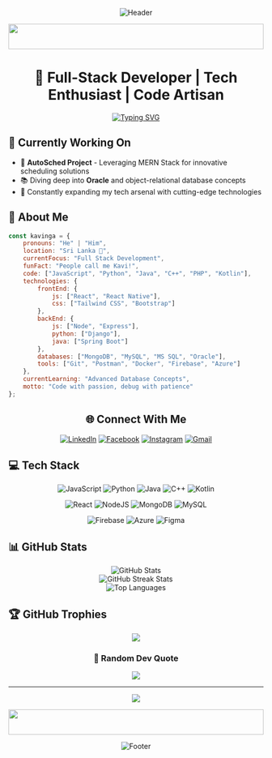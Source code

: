 <div align="center">
  
![Header](https://capsule-render.vercel.app/api?type=waving&color=gradient&height=200&section=header&text=Kavinga%20Aluvihare&fontSize=70&animation=fadeIn&fontAlignY=35)

<img width="100%" height="50" src="https://i.imgur.com/dBaSKWF.gif" />

# 🚀 Full-Stack Developer | Tech Enthusiast | Code Artisan

[![Typing SVG](https://readme-typing-svg.demolab.com?font=Fira+Code&pause=1000&color=2D9EF7&center=true&vCenter=true&width=435&lines=Building+the+Future%2C+One+Line+at+a+Time;Passionate+Full-Stack+Developer;Learning+%26+Growing+Every+Day)](https://git.io/typing-svg)

</div>

## 🎯 Currently Working On

- 🔧 **AutoSched Project** - Leveraging MERN Stack for innovative scheduling solutions
- 📚 Diving deep into **Oracle** and object-relational database concepts
- 🌱 Constantly expanding my tech arsenal with cutting-edge technologies

## 💫 About Me

```javascript
const kavinga = {
    pronouns: "He" | "Him",
    location: "Sri Lanka 🌴",
    currentFocus: "Full Stack Development",
    funFact: "People call me Kavi!",
    code: ["JavaScript", "Python", "Java", "C++", "PHP", "Kotlin"],
    technologies: {
        frontEnd: {
            js: ["React", "React Native"],
            css: ["Tailwind CSS", "Bootstrap"]
        },
        backEnd: {
            js: ["Node", "Express"],
            python: ["Django"],
            java: ["Spring Boot"]
        },
        databases: ["MongoDB", "MySQL", "MS SQL", "Oracle"],
        tools: ["Git", "Postman", "Docker", "Firebase", "Azure"]
    },
    currentLearning: "Advanced Database Concepts",
    motto: "Code with passion, debug with patience"
};
```

<div align="center">

## 🌐 Connect With Me

[![LinkedIn](https://img.shields.io/badge/LinkedIn-%230077B5.svg?logo=linkedin&logoColor=white)](https://linkedin.com/in/kavinga17)
[![Facebook](https://img.shields.io/badge/Facebook-%231877F2.svg?logo=Facebook&logoColor=white)](https://facebook.com/kavinga17)
[![Instagram](https://img.shields.io/badge/Instagram-%23E4405F.svg?logo=Instagram&logoColor=white)](https://instagram.com/kavinga17)
[![Gmail](https://img.shields.io/badge/Gmail-D14836?logo=gmail&logoColor=white)](mailto:kavingaaluvihare2001@gmail.com)

</div>

## 💻 Tech Stack

<div align="center">

![JavaScript](https://img.shields.io/badge/javascript-%23323330.svg?style=for-the-badge&logo=javascript&logoColor=%23F7DF1E) 
![Python](https://img.shields.io/badge/python-3670A0?style=for-the-badge&logo=python&logoColor=ffdd54) 
![Java](https://img.shields.io/badge/java-%23ED8B00.svg?style=for-the-badge&logo=java&logoColor=white) 
![C++](https://img.shields.io/badge/c++-%2300599C.svg?style=for-the-badge&logo=c%2B%2B&logoColor=white) 
![Kotlin](https://img.shields.io/badge/kotlin-%237F52FF.svg?style=for-the-badge&logo=kotlin&logoColor=white)

![React](https://img.shields.io/badge/react-%2320232a.svg?style=for-the-badge&logo=react&logoColor=%2361DAFB) 
![NodeJS](https://img.shields.io/badge/node.js-6DA55F?style=for-the-badge&logo=node.js&logoColor=white) 
![MongoDB](https://img.shields.io/badge/MongoDB-%234ea94b.svg?style=for-the-badge&logo=mongodb&logoColor=white) 
![MySQL](https://img.shields.io/badge/mysql-%2300f.svg?style=for-the-badge&logo=mysql&logoColor=white)

![Firebase](https://img.shields.io/badge/firebase-%23039BE5.svg?style=for-the-badge&logo=firebase) 
![Azure](https://img.shields.io/badge/azure-%230072C6.svg?style=for-the-badge&logo=azure-devops&logoColor=white) 
![Figma](https://img.shields.io/badge/figma-%23F24E1E.svg?style=for-the-badge&logo=figma&logoColor=white)

</div>

## 📊 GitHub Stats

<div align="center">
  <img src="https://github-readme-stats.vercel.app/api?username=kavinga17&theme=tokyonight&hide_border=false&include_all_commits=true&count_private=true" alt="GitHub Stats" /><br/>
  <img src="https://github-readme-streak-stats.herokuapp.com/?user=kavinga17&theme=tokyonight&hide_border=false" alt="GitHub Streak Stats" /><br/>
  <img src="https://github-readme-stats.vercel.app/api/top-langs/?username=kavinga17&theme=tokyonight&hide_border=false&include_all_commits=true&count_private=true&layout=compact" alt="Top Languages" />
</div>

## 🏆 GitHub Trophies
<div align="center">

![](https://github-profile-trophy.vercel.app/?username=kavinga17&theme=tokyonight&no-frame=true&no-bg=false&margin-w=4)

</div>

<div align="center">

### 🌟 Random Dev Quote
![](https://quotes-github-readme.vercel.app/api?type=horizontal&theme=tokyonight)

---
[![](https://visitcount.itsvg.in/api?id=kavinga17&icon=5&color=1)](https://visitcount.itsvg.in)

</div>

<div align="center">
<img width="100%" height="50" src="https://i.imgur.com/dBaSKWF.gif" />

![Footer](https://capsule-render.vercel.app/api?type=waving&color=gradient&height=100&section=footer)
</div>
